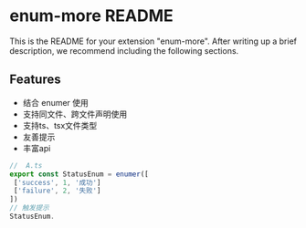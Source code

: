 # enum-more README

This is the README for your extension "enum-more". After writing up a brief description, we recommend including the following sections.

## Features
- 结合 enumer 使用
- 支持同文件、跨文件声明使用
- 支持ts、tsx文件类型
- 友善提示
- 丰富api

 ```javascript
//  A.ts
export const StatusEnum = enumer([
  ['success', 1, '成功']
  ['failure', 2, '失败']
])
// 触发提示
StatusEnum.
 ```